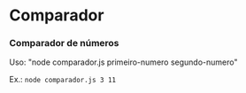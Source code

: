 # Comparador
### Comparador de números

Uso: "node comparador.js primeiro-numero segundo-numero"

Ex.: ```node comparador.js 3 11```
